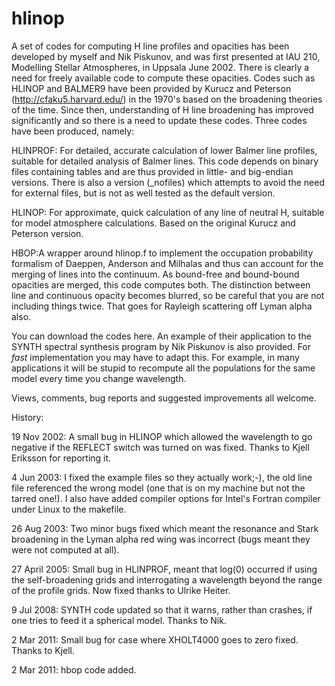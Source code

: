 # hlinop

A set of codes for computing H line profiles and opacities has been developed by myself and Nik Piskunov, and was first presented at IAU 210, Modelling Stellar Atmospheres, in Uppsala June 2002. There is clearly a need for freely available code to compute these opacities. Codes such as HLINOP and BALMER9 have been provided by Kurucz and Peterson (http://cfaku5.harvard.edu/) in the 1970's based on the broadening theories of the time. Since then, understanding of H line broadening has improved significantly and so there is a need to update these codes. Three codes have been produced, namely:

HLINPROF: For detailed, accurate calculation of lower Balmer line profiles, suitable for detailed analysis of Balmer lines.  This code depends on binary files containing tables and are thus provided in little- and big-endian versions.  There is also a version (_nofiles) which attempts to avoid the need for external files, but is not as well tested as the default version.

HLINOP: For approximate, quick calculation of any line of neutral H, suitable for model atmosphere calculations.  Based on the original Kurucz and Peterson version.

HBOP:A wrapper around hlinop.f to implement the occupation probability formalism of Daeppen, Anderson and Milhalas and thus can account for the merging of lines into the continuum.  As bound-free and bound-bound opacities are merged, this code computes both. The distinction between line and continuous opacity becomes blurred, so be careful that you are not including things twice. That goes for Rayleigh scattering off Lyman alpha also.

You can download the codes here.  An example of their application to the SYNTH spectral synthesis program by Nik Piskunov is also provided.  For *fast* implementation you may have to adapt this. For example, in many applications it will be stupid to recompute all the populations for the same model every time you change wavelength.


Views, comments, bug reports and suggested improvements all welcome.

History:

19 Nov 2002: A small bug in HLINOP which allowed the wavelength to go negative if the REFLECT switch was turned on was fixed. Thanks to Kjell Eriksson for reporting it.

4 Jun 2003: I fixed the example files so they actually work;-), the old line file referenced the wrong model (one that is on my machine but not the tarred one!). I also have added compiler options for Intel's Fortran compiler under Linux to the makefile.

26 Aug 2003: Two minor bugs fixed which meant the resonance and Stark broadening in the Lyman alpha red wing was incorrect (bugs meant they were not computed at all).

27 April 2005: Small bug in HLINPROF, meant that log(0) occurred if using the self-broadening grids and interrogating a wavelength beyond the range of the profile grids. Now fixed thanks to Ulrike Heiter.

9 Jul 2008: SYNTH code updated so that it warns, rather than crashes, if one tries to feed it a spherical model. Thanks to Nik.

2 Mar 2011: Small bug for case where XHOLT4000 goes to zero fixed. Thanks to Kjell.

2 Mar 2011:  hbop code added.



